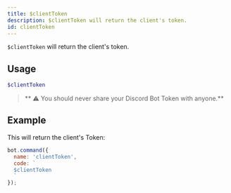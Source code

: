 ```yaml
---
title: $clientToken 
description: $clientToken will return the client's token.
id: clientToken
---
```


`$clientToken` will return the client's token.


## Usage

```php
$clientToken
```

> ** ⚠ You should never share your Discord Bot Token with anyone.**

## Example

This will return the client's Token:

```javascript
bot.command({
  name: 'clientToken',
  code: `
  $clientToken
  `
});
```